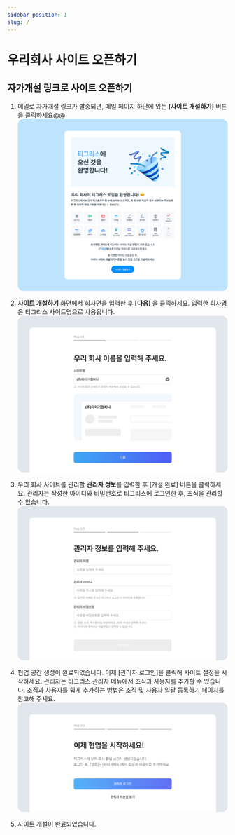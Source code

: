 ```yaml
---
sidebar_position: 1
slug: /
---
```


# 우리회사 사이트 오픈하기

## 자가개설 링크로 사이트 오픈하기

1. 메일로 자가개설 링크가 발송되면, 메일 페이지 하단에 있는 **\[사이트 개설하기]** 버튼을 클릭하세요@@![자가개설 사이트](./img/01.png)

2. **사이트 개설하기** 화면에서 회사면을 입력한 후 **\[다음]** 을 클릭하세요. 입력한 회사명은 티그리스 사이트명으로 사용됩니다. ![사이트 개설하기](./img/02.png)

3. 우리 회사 사이트를 관리할 **관리자 정보**를 입력한 후 \[개설 완료] 버튼을 클릭하세요. 관리자는 작성한 아이디와 비밀번호로 티그리스에 로그인한 후, 조직을 관리할 수 있습니다. ![관리자 정보](./img/03.png)

4. 협업 공간 생성이 완료되었습니다. 이제 \[관리자 로그인]을 클릭해 사이트 설정을 시작하세요. 관리자는 티그리스 관리자 메뉴에서 조직과 사용자를 추가할 수 있습니다. 조직과 사용자를 쉽게 추가하는 방법은 [조직 및 사용자 일괄 등록하기](./organization/bulk-add-member.md) 페이지를 참고해 주세요. ![관리자 로그인](./img/04.png)

5. 사이트 개설이 완료되었습니다.
